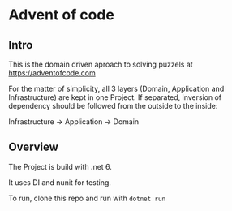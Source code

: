 # Advent of code
## Intro
This is the domain driven aproach to solving puzzels at https://adventofcode.com

For the matter of simplicity, all 3 layers (Domain, Application and Infrastructure) are kept in one Project. If separated, inversion of dependency should be followed from the outside to the inside:

Infrastructure -> Application -> Domain

## Overview
The Project is build with .net 6.

It uses DI and nunit for testing.

To run, clone this repo and run with `dotnet run`


